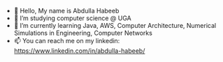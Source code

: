 - 👋 Hello, My name is Abdulla Habeeb
- 👀 I’m studying computer science @ UGA 
- 🌱 I’m currently learning Java, AWS, Computer Architecture, Numerical Simulations in Engineering, Computer Networks
- 📫 You can reach me on my linkedin: https://www.linkedin.com/in/abdulla-habeeb/

<!---
ahabeeb1/ahabeeb1 is a ✨ special ✨ repository because its `README.md` (this file) appears on your GitHub profile.
You can click the Preview link to take a look at your changes.
--->
